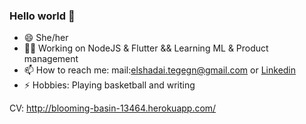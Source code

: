 ### Hello world 👋

<!--
**ElshadaiK/elshadaiK** is a ✨ _special_ ✨ repository because its `README.md` (this file) appears on your GitHub profile.

Here are some ideas to get you started:


-->

- 😄 She/her
- 👩‍💻 Working on NodeJS & Flutter && Learning ML & Product management
- 📫 How to reach me: mail:elshadai.tegegn@gmail.com or [Linkedin](https://www.linkedin.com/in/elshadai-tegegn)
- ⚡ Hobbies: Playing basketball and writing


CV: http://blooming-basin-13464.herokuapp.com/
